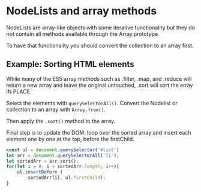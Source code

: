 # NodeLists and array methods
NodeLists are array-like objects with some iterative functionality but they do not contain all methods available through the Array.prototype.

To have that functionality you should convert the collection to an array first.

## Example: Sorting HTML elements
While many of the ES5 array methods such as .filter, .map, and .reduce will return a new array and leave the original untouched, .sort will sort the array IN PLACE.

Select the elements with `querySelectorAll()`. Convert the Nodelist or collection to an array with `Array.from()`.

Then apply the `.sort()` method to the array.

Final step is to update the DOM: loop over the sorted array and insert each element one by one at the top, before the firstChild.
```Javascript
const ul = document.querySelector('#list')
let arr = document.querySelectorAll('li');
let sortedArr = arr.sort();
for(let i = 0; i < sortedArr.length; i++){
	ul.insertBefore (
		sortedArr[i], ul.firstChild);
}
```